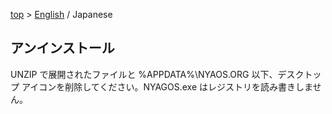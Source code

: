 [top](../readme_ja.md) &gt; [English](./08-Uninstall_en.md) / Japanese

アンインストール
----------------

UNZIP で展開されたファイルと %APPDATA%\NYAOS.ORG 以下、デスクトップ
アイコンを削除してください。NYAGOS.exe はレジストリを読み書きしません。

<!-- vim:set fenc=utf8: -->
